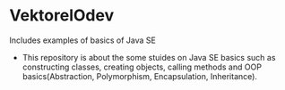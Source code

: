 # VektorelOdev
Includes examples of basics of Java SE 

- This repository is about the some stuides on Java SE basics such as constructing classes, 
  creating objects, calling methods and OOP basics(Abstraction, Polymorphism, Encapsulation, Inheritance).
